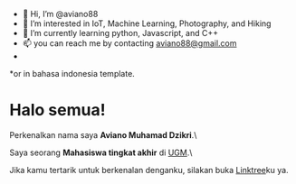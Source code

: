 - 👋 Hi, I’m @aviano88
- 👀 I’m interested in IoT, Machine Learning, Photography, and Hiking
- 🌱 I’m currently learning python, Javascript, and C++
- 📫 you can reach me by contacting aviano88@gmail.com
- 
*or in bahasa indonesia template.

# Halo semua! 

Perkenalkan nama saya **Aviano Muhamad Dzikri**.\

Saya seorang **Mahasiswa tingkat akhir** di [UGM](https://dcse.fmipa.ugm.ac.id/site/id/program-studi-elektronika-dan-instrumentasi).\


Jika kamu tertarik untuk berkenalan denganku, silakan buka [Linktree](linktr.ee/aviano88)ku ya.

<!---
aviano88/aviano88 is a ✨ special ✨ repository because its `README.md` (this file) appears on your GitHub profile.
You can click the Preview link to take a look at your changes.
--->
